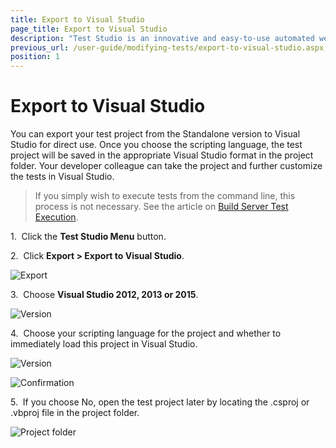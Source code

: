```yaml
---
title: Export to Visual Studio
page_title: Export to Visual Studio
description: "Test Studio is an innovative and easy-to-use automated web, WPF and load testing solution. Test Studio tests support essential technologies like ASP.NET AJAX, Silverlight, PHP and MVC. HTML5, Testing framework, functional testing, performance testing, load testing, exploratory testing, manual testing."
previous_url: /user-guide/modifying-tests/export-to-visual-studio.aspx, /user-guide/modifying-tests/export-to-visual-studio
position: 1
---
```

# Export to Visual Studio

You can export your test project from the Standalone version to Visual Studio for direct use. Once you choose the scripting language, the test project will be saved in the appropriate Visual Studio format in the project folder. Your developer colleague can take the project and further customize the tests in Visual Studio.

> If you simply wish to execute tests from the command line, this process is not necessary. See the article on <a href="/advanced-topics/build-server/build-servers-test-execution" target="_blank">Build Server Test Execution</a>.

1.&nbsp; Click the **Test Studio Menu** button.

2.&nbsp; Click **Export > Export to Visual Studio**.

![Export][1]

3.&nbsp; Choose **Visual Studio 2012, 2013 or 2015**.

![Version][2]

4.&nbsp; Choose your scripting language for the project and whether to immediately load this project in Visual Studio.

![Version][3]

![Confirmation][4]

5.&nbsp; If you choose No, open the test project later by locating the .csproj or .vbproj file in the project folder.

![Project folder][5]

[1]: /img/features/test-maintenance/export-visual-studio/fig1.png
[2]: /img/features/test-maintenance/export-visual-studio/fig2.png
[3]: /img/features/test-maintenance/export-visual-studio/fig3.png
[4]: /img/features/test-maintenance/export-visual-studio/fig4.png
[5]: /img/features/test-maintenance/export-visual-studio/fig5.png